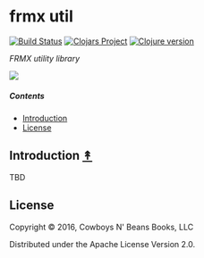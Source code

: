 # frmx util

[![Build Status][ci-badge]][ci]
[![Clojars Project][clojars-badge]][clojars]
[![Clojure version][clojure-v]](project.clj)

*FRMX utility library*

[![][logo]][logo-large]


##### Contents

* [Introduction](#introduction-)
* [License](#license-)


## Introduction [&#x219F;](#contents)

TBD


## License

Copyright © 2016, Cowboys N' Beans Books, LLC

Distributed under the Apache License Version 2.0.


<!-- Named page links below: /-->

[ci]: https://travis-ci.org/forgotten-roads/landing
[ci-badge]: https://travis-ci.org/forgotten-roads/landing.png?branch=master
[deps]: http://jarkeeper.com/forgotten-roads/landing
[deps-badge]: http://jarkeeper.com/forgotten-roads/landing/status.svg
[logo]: resources/images/logo-small.png
[logo-large]: resources/images/logo-large.png
[tag-badge]: https://img.shields.io/gitlab/tag/forgotten-roads/landing.svg
[tag]: https://gitlab.com/forgotten-roads/landing/tags
[clojure-v]: https://img.shields.io/badge/clojure-1.8.0-blue.svg
[clojars]: https://clojars.org/mx.roads.forgotten/landing
[clojars-badge]: https://img.shields.io/clojars/v/mx.roads.forgotten/landing.svg
